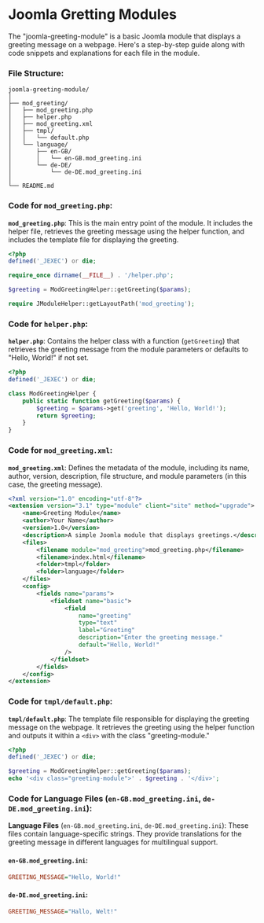 # Joomla Gretting Modules

The "joomla-greeting-module" is a basic Joomla module that displays a greeting message on a webpage. Here's a step-by-step guide along with code snippets and explanations for each file in the module.

### File Structure:

```
joomla-greeting-module/
│
├── mod_greeting/
│   ├── mod_greeting.php
│   ├── helper.php
│   ├── mod_greeting.xml
│   ├── tmpl/
│   │   └── default.php
│   └── language/
│       ├── en-GB/
│       │   └── en-GB.mod_greeting.ini
│       └── de-DE/
│           └── de-DE.mod_greeting.ini
│
└── README.md
```

### Code for `mod_greeting.php`:

**`mod_greeting.php`**: This is the main entry point of the module. It includes the helper file, retrieves the greeting message using the helper function, and includes the template file for displaying the greeting.

```php
<?php
defined('_JEXEC') or die;

require_once dirname(__FILE__) . '/helper.php';

$greeting = ModGreetingHelper::getGreeting($params);

require JModuleHelper::getLayoutPath('mod_greeting');
```

### Code for `helper.php`:

**`helper.php`**: Contains the helper class with a function (`getGreeting`) that retrieves the greeting message from the module parameters or defaults to "Hello, World!" if not set.

```php
<?php
defined('_JEXEC') or die;

class ModGreetingHelper {
    public static function getGreeting($params) {
        $greeting = $params->get('greeting', 'Hello, World!');
        return $greeting;
    }
}
```

### Code for `mod_greeting.xml`:

**`mod_greeting.xml`**: Defines the metadata of the module, including its name, author, version, description, file structure, and module parameters (in this case, the greeting message).

```xml
<?xml version="1.0" encoding="utf-8"?>
<extension version="3.1" type="module" client="site" method="upgrade">
    <name>Greeting Module</name>
    <author>Your Name</author>
    <version>1.0</version>
    <description>A simple Joomla module that displays greetings.</description>
    <files>
        <filename module="mod_greeting">mod_greeting.php</filename>
        <filename>index.html</filename>
        <folder>tmpl</folder>
        <folder>language</folder>
    </files>
    <config>
        <fields name="params">
            <fieldset name="basic">
                <field
                    name="greeting"
                    type="text"
                    label="Greeting"
                    description="Enter the greeting message."
                    default="Hello, World!"
                />
            </fieldset>
        </fields>
    </config>
</extension>
```

### Code for `tmpl/default.php`:

**`tmpl/default.php`**: The template file responsible for displaying the greeting message on the webpage. It retrieves the greeting using the helper function and outputs it within a `<div>` with the class "greeting-module."

```php
<?php
defined('_JEXEC') or die;

$greeting = ModGreetingHelper::getGreeting($params);
echo '<div class="greeting-module">' . $greeting . '</div>';
```

### Code for Language Files (`en-GB.mod_greeting.ini`, `de-DE.mod_greeting.ini`):

**Language Files** (`en-GB.mod_greeting.ini`, `de-DE.mod_greeting.ini`): These files contain language-specific strings. They provide translations for the greeting message in different languages for multilingual support.

#### `en-GB.mod_greeting.ini`:

```ini
GREETING_MESSAGE="Hello, World!"
```

#### `de-DE.mod_greeting.ini`:

```ini
GREETING_MESSAGE="Hallo, Welt!"
```
